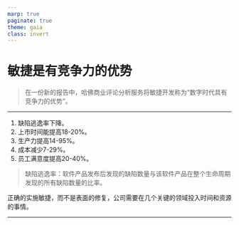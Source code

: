```yaml
---
marp: true
paginate: true
theme: gaia
class: invert
---
```


<!-- _class: lead invert -->

# 敏捷是有竞争力的优势

> 在一份新的报告中，哈佛商业评论分析服务将敏捷开发称为“数字时代具有竞争力的优势”。

---

1. 缺陷逃逸率下降。
2. 上市时间能提高18-20%。
3. 生产力提高14-95%。
4. 成本减少7-29%。
5. 员工满意度提高20-40%。

> 缺陷逃逸率：软件产品发布后发现的缺陷数量与该软件产品在整个生命周期发现的所有缺陷数量的比率。

正确的实施敏捷，而不是表面的修复，公司需要在几个关键的领域投入时间和资源的事情。

---

<!-- _class: lead invert -->

# 

